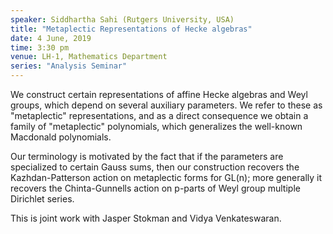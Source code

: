```yaml
---
speaker: Siddhartha Sahi (Rutgers University, USA)
title: "Metaplectic Representations of Hecke algebras"
date: 4 June, 2019
time: 3:30 pm
venue: LH-1, Mathematics Department
series: "Analysis Seminar"
---
```


We construct certain representations of affine Hecke
algebras and Weyl groups, which depend on several
auxiliary parameters.  We refer to these as "metaplectic"
representations, and as a direct consequence we obtain a
family of "metaplectic" polynomials, which generalizes
the well-known Macdonald polynomials.

Our terminology is motivated by the fact that if the
parameters are specialized to certain Gauss sums, then
our construction recovers the Kazhdan-Patterson action
on metaplectic forms for GL(n); more generally it recovers
the Chinta-Gunnells action on p-parts of Weyl group multiple
Dirichlet series. 

This is joint work with Jasper Stokman and Vidya Venkateswaran.
